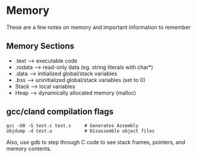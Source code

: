 # Memory

These are a few notes on memory and important information to remember

## Memory Sections

- .text --> executable code
- .rodata --> read-only data (eg. string literals with char\*)
- .data --> initialized global/stack variables
- .bss --> uninitialized global/stack variables (set to 0)
- Stack --> local variables
- Heap --> dynamically allocated memory (malloc)

## gcc/cland compilation flags

```
gcc -O0 -S test.c test.s     # Generates Assembly
objdump -d test.o            # Disassemble object files

```

Also, use gdb to step through C code to see stack frames, pointers, and memory contents.
